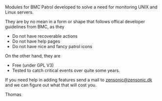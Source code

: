 Modules for BMC Patrol developed to solve a need for monitoring UNIX and Linux servers.

They are by no mean in a form or shape that follows offical developer guidelines from BMC, as they

* Do not have recoverable actions
* Do not have help pages
* Do not have nice and fancy patrol icons

On the other hand, they are

* Free (under GPL V3)
* Tested to catch critical events over quite some years.

If you need help in adding features send a mail to zensonic@zensonic.dk and we can figure out what that will cost you.

Thomas
